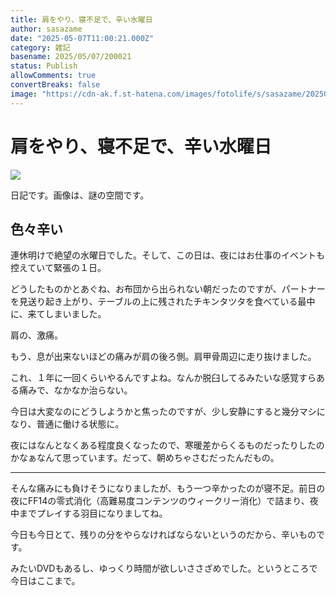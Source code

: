 ```yaml
---
title: 肩をやり、寝不足で、辛い水曜日
author: sasazame
date: "2025-05-07T11:00:21.000Z"
category: 雑記
basename: 2025/05/07/200021
status: Publish
allowComments: true
convertBreaks: false
image: "https://cdn-ak.f.st-hatena.com/images/fotolife/s/sasazame/20250507/20250507195515.png"
---
```

# 肩をやり、寝不足で、辛い水曜日

![](https://cdn-ak.f.st-hatena.com/images/fotolife/s/sasazame/20250507/20250507195515.png)

日記です。画像は、謎の空間です。

<!-- Extended Body -->

## 色々辛い

連休明けで絶望の水曜日でした。そして、この日は、夜にはお仕事のイベントも控えていて緊張の１日。

どうしたものかとあぐね、お布団から出られない朝だったのですが、パートナーを見送り起き上がり、テーブルの上に残されたチキンタツタを食べている最中に、来てしまいました。

肩の、激痛。

もう、息が出来ないほどの痛みが肩の後ろ側。肩甲骨周辺に走り抜けました。

これ、１年に一回くらいやるんですよね。なんか脱臼してるみたいな感覚すらある痛みで、なかなか治らない。

今日は大変なのにどうしようかと焦ったのですが、少し安静にすると幾分マシになり、普通に働ける状態に。

夜にはなんとなくある程度良くなったので、寒暖差からくるものだったりしたのかなぁなんて思っています。だって、朝めちゃさむだったんだもの。

* * *

そんな痛みにも負けそうになりましたが、もう一つ辛かったのが寝不足。前日の夜にFF14の零式消化（高難易度コンテンツのウィークリー消化）で詰まり、夜中までプレイする羽目になりましてね。

今日も今日とて、残りの分をやらなければならないというのだから、辛いものです。

みたいDVDもあるし、ゆっくり時間が欲しいささざめでした。というところで今日はここまで。